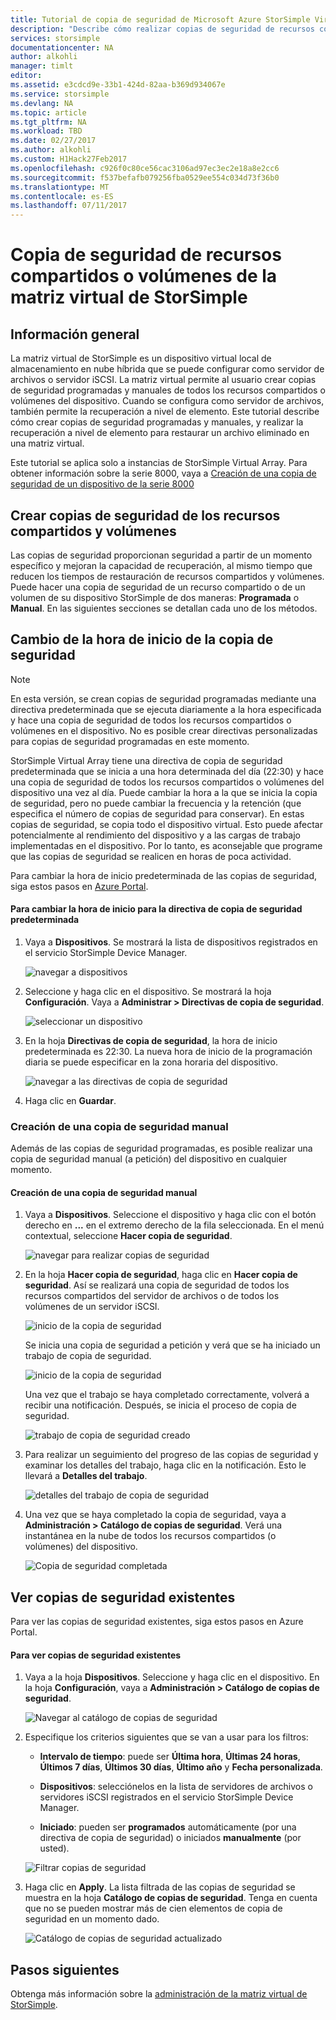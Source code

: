 ```yaml
---
title: Tutorial de copia de seguridad de Microsoft Azure StorSimple Virtual Array | Microsoft Docs
description: "Describe cómo realizar copias de seguridad de recursos compartidos y volúmenes de la matriz virtual de StorSimple."
services: storsimple
documentationcenter: NA
author: alkohli
manager: timlt
editor: 
ms.assetid: e3cdcd9e-33b1-424d-82aa-b369d934067e
ms.service: storsimple
ms.devlang: NA
ms.topic: article
ms.tgt_pltfrm: NA
ms.workload: TBD
ms.date: 02/27/2017
ms.author: alkohli
ms.custom: H1Hack27Feb2017
ms.openlocfilehash: c926f0c80ce56cac3106ad97ec3ec2e18a8e2cc6
ms.sourcegitcommit: f537befafb079256fba0529ee554c034d73f36b0
ms.translationtype: MT
ms.contentlocale: es-ES
ms.lasthandoff: 07/11/2017
---
```

# <a name="back-up-shares-or-volumes-on-your-storsimple-virtual-array"></a>Copia de seguridad de recursos compartidos o volúmenes de la matriz virtual de StorSimple

## <a name="overview"></a>Información general

La matriz virtual de StorSimple es un dispositivo virtual local de almacenamiento en nube híbrida que se puede configurar como servidor de archivos o servidor iSCSI. La matriz virtual permite al usuario crear copias de seguridad programadas y manuales de todos los recursos compartidos o volúmenes del dispositivo. Cuando se configura como servidor de archivos, también permite la recuperación a nivel de elemento. Este tutorial describe cómo crear copias de seguridad programadas y manuales, y realizar la recuperación a nivel de elemento para restaurar un archivo eliminado en una matriz virtual.

Este tutorial se aplica solo a instancias de StorSimple Virtual Array. Para obtener información sobre la serie 8000, vaya a [Creación de una copia de seguridad de un dispositivo de la serie 8000](storsimple-manage-backup-policies-u2.md)

## <a name="back-up-shares-and-volumes"></a>Crear copias de seguridad de los recursos compartidos y volúmenes

Las copias de seguridad proporcionan seguridad a partir de un momento específico y mejoran la capacidad de recuperación, al mismo tiempo que reducen los tiempos de restauración de recursos compartidos y volúmenes. Puede hacer una copia de seguridad de un recurso compartido o de un volumen de su dispositivo StorSimple de dos maneras: **Programada** o **Manual**. En las siguientes secciones se detallan cada uno de los métodos.

## <a name="change-the-backup-start-time"></a>Cambio de la hora de inicio de la copia de seguridad

> [!NOTE]
> En esta versión, se crean copias de seguridad programadas mediante una directiva predeterminada que se ejecuta diariamente a la hora especificada y hace una copia de seguridad de todos los recursos compartidos o volúmenes en el dispositivo. No es posible crear directivas personalizadas para copias de seguridad programadas en este momento.


StorSimple Virtual Array tiene una directiva de copia de seguridad predeterminada que se inicia a una hora determinada del día (22:30) y hace una copia de seguridad de todos los recursos compartidos o volúmenes del dispositivo una vez al día. Puede cambiar la hora a la que se inicia la copia de seguridad, pero no puede cambiar la frecuencia y la retención (que especifica el número de copias de seguridad para conservar). En estas copias de seguridad, se copia todo el dispositivo virtual. Esto puede afectar potencialmente al rendimiento del dispositivo y a las cargas de trabajo implementadas en el dispositivo. Por lo tanto, es aconsejable que programe que las copias de seguridad se realicen en horas de poca actividad.

 Para cambiar la hora de inicio predeterminada de las copias de seguridad, siga estos pasos en [Azure Portal](https://portal.azure.com/).

#### <a name="to-change-the-start-time-for-the-default-backup-policy"></a>Para cambiar la hora de inicio para la directiva de copia de seguridad predeterminada

1. Vaya a **Dispositivos**. Se mostrará la lista de dispositivos registrados en el servicio StorSimple Device Manager. 
   
    ![navegar a dispositivos](./media/storsimple-virtual-array-backup/changebuschedule1.png)

2. Seleccione y haga clic en el dispositivo. Se mostrará la hoja **Configuración**. Vaya a **Administrar > Directivas de copia de seguridad**.
   
    ![seleccionar un dispositivo](./media/storsimple-virtual-array-backup/changebuschedule2.png)

3. En la hoja **Directivas de copia de seguridad**, la hora de inicio predeterminada es 22:30. La nueva hora de inicio de la programación diaria se puede especificar en la zona horaria del dispositivo.
   
    ![navegar a las directivas de copia de seguridad](./media/storsimple-virtual-array-backup/changebuschedule5.png)

4. Haga clic en **Guardar**.

### <a name="take-a-manual-backup"></a>Creación de una copia de seguridad manual

Además de las copias de seguridad programadas, es posible realizar una copia de seguridad manual (a petición) del dispositivo en cualquier momento.

#### <a name="to-create-a-manual-backup"></a>Creación de una copia de seguridad manual

1. Vaya a **Dispositivos**. Seleccione el dispositivo y haga clic con el botón derecho en **...** en el extremo derecho de la fila seleccionada. En el menú contextual, seleccione **Hacer copia de seguridad**.
   
    ![navegar para realizar copias de seguridad](./media/storsimple-virtual-array-backup/takebackup1m.png)

2. En la hoja **Hacer copia de seguridad**, haga clic en **Hacer copia de seguridad**. Así se realizará una copia de seguridad de todos los recursos compartidos del servidor de archivos o de todos los volúmenes de un servidor iSCSI. 
   
    ![inicio de la copia de seguridad](./media/storsimple-virtual-array-backup/takebackup2m.png)
   
    Se inicia una copia de seguridad a petición y verá que se ha iniciado un trabajo de copia de seguridad.
   
    ![inicio de la copia de seguridad](./media/storsimple-virtual-array-backup/takebackup3m.png) 
   
    Una vez que el trabajo se haya completado correctamente, volverá a recibir una notificación. Después, se inicia el proceso de copia de seguridad.
   
    ![trabajo de copia de seguridad creado](./media/storsimple-virtual-array-backup/takebackup4m.png)

3. Para realizar un seguimiento del progreso de las copias de seguridad y examinar los detalles del trabajo, haga clic en la notificación. Esto le llevará a **Detalles del trabajo**.
   
     ![detalles del trabajo de copia de seguridad](./media/storsimple-virtual-array-backup/takebackup5m.png)

4. Una vez que se haya completado la copia de seguridad, vaya a **Administración > Catálogo de copias de seguridad**. Verá una instantánea en la nube de todos los recursos compartidos (o volúmenes) del dispositivo.
   
    ![Copia de seguridad completada](./media/storsimple-virtual-array-backup/takebackup19m.png) 

## <a name="view-existing-backups"></a>Ver copias de seguridad existentes
Para ver las copias de seguridad existentes, siga estos pasos en Azure Portal.

#### <a name="to-view-existing-backups"></a>Para ver copias de seguridad existentes

1. Vaya a la hoja **Dispositivos**. Seleccione y haga clic en el dispositivo. En la hoja **Configuración**, vaya a **Administración > Catálogo de copias de seguridad**.
   
    ![Navegar al catálogo de copias de seguridad](./media/storsimple-virtual-array-backup/viewbackups1.png)
2. Especifique los criterios siguientes que se van a usar para los filtros:
   
    - **Intervalo de tiempo**: puede ser **Última hora**, **Últimas 24 horas**, **Últimos 7 días**, **Últimos 30 días**, **Último año** y **Fecha personalizada**.
    
    - **Dispositivos**: selecciónelos en la lista de servidores de archivos o servidores iSCSI registrados en el servicio StorSimple Device Manager.
   
    - **Iniciado**: pueden ser **programados** automáticamente (por una directiva de copia de seguridad) o iniciados **manualmente** (por usted).
   
    ![Filtrar copias de seguridad](./media/storsimple-virtual-array-backup/viewbackups2.png)

3. Haga clic en **Apply**. La lista filtrada de las copias de seguridad se muestra en la hoja **Catálogo de copias de seguridad**. Tenga en cuenta que no se pueden mostrar más de cien elementos de copia de seguridad en un momento dado.
   
    ![Catálogo de copias de seguridad actualizado](./media/storsimple-virtual-array-backup/viewbackups3.png)

## <a name="next-steps"></a>Pasos siguientes

Obtenga más información sobre la [administración de la matriz virtual de StorSimple](storsimple-ova-web-ui-admin.md).

